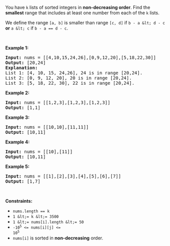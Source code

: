 You have `` k `` lists of sorted integers in __non-decreasing&nbsp;order__. Find the __smallest__ range that includes at least one number from each of the `` k `` lists.

We define the range `` [a, b] `` is smaller than range `` [c, d] `` if `` b - a &lt; d - c `` __or__ `` a &lt; c `` if `` b - a == d - c ``.

&nbsp;

__Example 1:__

<pre>
<strong>Input:</strong> nums = [[4,10,15,24,26],[0,9,12,20],[5,18,22,30]]
<strong>Output:</strong> [20,24]
<strong>Explanation: </strong>
List 1: [4, 10, 15, 24,26], 24 is in range [20,24].
List 2: [0, 9, 12, 20], 20 is in range [20,24].
List 3: [5, 18, 22, 30], 22 is in range [20,24].
</pre>

__Example 2:__

<pre>
<strong>Input:</strong> nums = [[1,2,3],[1,2,3],[1,2,3]]
<strong>Output:</strong> [1,1]
</pre>

__Example 3:__

<pre>
<strong>Input:</strong> nums = [[10,10],[11,11]]
<strong>Output:</strong> [10,11]
</pre>

__Example 4:__

<pre>
<strong>Input:</strong> nums = [[10],[11]]
<strong>Output:</strong> [10,11]
</pre>

__Example 5:__

<pre>
<strong>Input:</strong> nums = [[1],[2],[3],[4],[5],[6],[7]]
<strong>Output:</strong> [1,7]
</pre>

&nbsp;

__Constraints:__

*   `` nums.length == k ``
*   `` 1 &lt;= k &lt;= 3500 ``
*   `` 1 &lt;= nums[i].length &lt;= 50 ``
*   <code>-10<sup>5</sup> &lt;= nums[i][j] &lt;= 10<sup>5</sup></code>
*   `` nums[i] ``&nbsp;is sorted in __non-decreasing__ order.